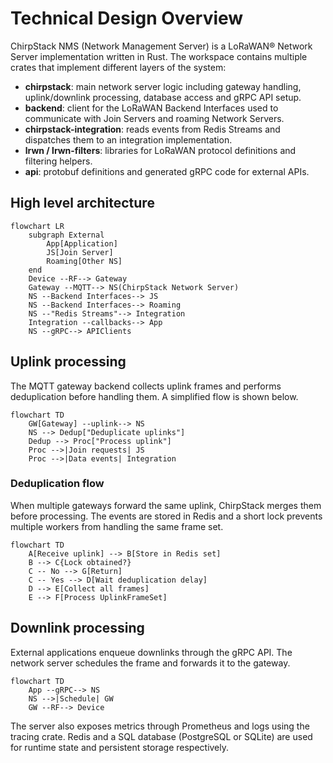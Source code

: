 # Technical Design Overview

ChirpStack NMS (Network Management Server) is a LoRaWAN® Network Server
implementation written in Rust. The workspace contains multiple crates that
implement different layers of the system:

- **chirpstack**: main network server logic including gateway handling,
  uplink/downlink processing, database access and gRPC API setup.
- **backend**: client for the LoRaWAN Backend Interfaces used to communicate
  with Join Servers and roaming Network Servers.
- **chirpstack-integration**: reads events from Redis Streams and dispatches
  them to an integration implementation.
- **lrwn / lrwn-filters**: libraries for LoRaWAN protocol definitions and
  filtering helpers.
- **api**: protobuf definitions and generated gRPC code for external APIs.

## High level architecture
```mermaid
flowchart LR
    subgraph External
        App[Application]
        JS[Join Server]
        Roaming[Other NS]
    end
    Device --RF--> Gateway
    Gateway --MQTT--> NS(ChirpStack Network Server)
    NS --Backend Interfaces--> JS
    NS --Backend Interfaces--> Roaming
    NS --"Redis Streams"--> Integration
    Integration --callbacks--> App
    NS --gRPC--> APIClients
```

## Uplink processing
The MQTT gateway backend collects uplink frames and performs deduplication before
handling them. A simplified flow is shown below.

```mermaid
flowchart TD
    GW[Gateway] --uplink--> NS
    NS --> Dedup["Deduplicate uplinks"]
    Dedup --> Proc["Process uplink"]
    Proc -->|Join requests| JS
    Proc -->|Data events| Integration
```

### Deduplication flow
When multiple gateways forward the same uplink, ChirpStack merges them before
processing. The events are stored in Redis and a short lock prevents multiple
workers from handling the same frame set.

```mermaid
flowchart TD
    A[Receive uplink] --> B[Store in Redis set]
    B --> C{Lock obtained?}
    C -- No --> G[Return]
    C -- Yes --> D[Wait deduplication delay]
    D --> E[Collect all frames]
    E --> F[Process UplinkFrameSet]
```

## Downlink processing
External applications enqueue downlinks through the gRPC API. The network server
schedules the frame and forwards it to the gateway.

```mermaid
flowchart TD
    App --gRPC--> NS
    NS -->|Schedule| GW
    GW --RF--> Device
```

The server also exposes metrics through Prometheus and logs using the tracing
crate. Redis and a SQL database (PostgreSQL or SQLite) are used for runtime
state and persistent storage respectively.
